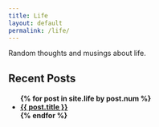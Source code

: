 ```yaml
---
title: Life
layout: default
permalink: /life/
---
```


Random thoughts and musings about life.

<h2> Recent Posts </h2>
<h4>
<ul>
{% for post in site.life by post.num %}
    <li><a href="{{ post.permalink }}">{{ post.title }}  </a></li>
{% endfor %}
